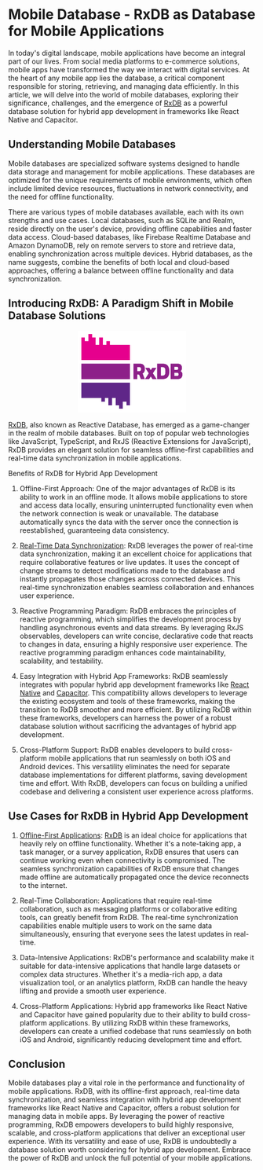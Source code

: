 # Mobile Database - RxDB as Database for Mobile Applications

In today's digital landscape, mobile applications have become an integral part of our lives. From social media platforms to e-commerce solutions, mobile apps have transformed the way we interact with digital services. At the heart of any mobile app lies the database, a critical component responsible for storing, retrieving, and managing data efficiently. In this article, we will delve into the world of mobile databases, exploring their significance, challenges, and the emergence of [RxDB](https://rxdb.info/) as a powerful database solution for hybrid app development in frameworks like React Native and Capacitor.


## Understanding Mobile Databases

Mobile databases are specialized software systems designed to handle data storage and management for mobile applications. These databases are optimized for the unique requirements of mobile environments, which often include limited device resources, fluctuations in network connectivity, and the need for offline functionality.

There are various types of mobile databases available, each with its own strengths and use cases. Local databases, such as SQLite and Realm, reside directly on the user's device, providing offline capabilities and faster data access. Cloud-based databases, like Firebase Realtime Database and Amazon DynamoDB, rely on remote servers to store and retrieve data, enabling synchronization across multiple devices. Hybrid databases, as the name suggests, combine the benefits of both local and cloud-based approaches, offering a balance between offline functionality and data synchronization.

## Introducing RxDB: A Paradigm Shift in Mobile Database Solutions

<center>
    <a href="https://rxdb.info/">
        <img src="../files/logo/logo_text.svg" alt="Mobile Database" width="220">
    </a>
</center>


[RxDB](https://rxdb.info/), also known as Reactive Database, has emerged as a game-changer in the realm of mobile databases. Built on top of popular web technologies like JavaScript, TypeScript, and RxJS (Reactive Extensions for JavaScript), RxDB provides an elegant solution for seamless offline-first capabilities and real-time data synchronization in mobile applications.

Benefits of RxDB for Hybrid App Development

1. Offline-First Approach: One of the major advantages of RxDB is its ability to work in an offline mode. It allows mobile applications to store and access data locally, ensuring uninterrupted functionality even when the network connection is weak or unavailable. The database automatically syncs the data with the server once the connection is reestablished, guaranteeing data consistency.

2. [Real-Time Data Synchronization](../replication.md): RxDB leverages the power of real-time data synchronization, making it an excellent choice for applications that require collaborative features or live updates. It uses the concept of change streams to detect modifications made to the database and instantly propagates those changes across connected devices. This real-time synchronization enables seamless collaboration and enhances user experience.

3. Reactive Programming Paradigm: RxDB embraces the principles of reactive programming, which simplifies the development process by handling asynchronous events and data streams. By leveraging RxJS observables, developers can write concise, declarative code that reacts to changes in data, ensuring a highly responsive user experience. The reactive programming paradigm enhances code maintainability, scalability, and testability.

4. Easy Integration with Hybrid App Frameworks: RxDB seamlessly integrates with popular hybrid app development frameworks like [React Native](../react-native-database.md) and [Capacitor](../capacitor-database.md). This compatibility allows developers to leverage the existing ecosystem and tools of these frameworks, making the transition to RxDB smoother and more efficient. By utilizing RxDB within these frameworks, developers can harness the power of a robust database solution without sacrificing the advantages of hybrid app development.

5. Cross-Platform Support: RxDB enables developers to build cross-platform mobile applications that run seamlessly on both iOS and Android devices. This versatility eliminates the need for separate database implementations for different platforms, saving development time and effort. With RxDB, developers can focus on building a unified codebase and delivering a consistent user experience across platforms.

## Use Cases for RxDB in Hybrid App Development

1. [Offline-First Applications](../offline-first.md): [RxDB](https://rxdb.info/) is an ideal choice for applications that heavily rely on offline functionality. Whether it's a note-taking app, a task manager, or a survey application, RxDB ensures that users can continue working even when connectivity is compromised. The seamless synchronization capabilities of RxDB ensure that changes made offline are automatically propagated once the device reconnects to the internet.

2. Real-Time Collaboration: Applications that require real-time collaboration, such as messaging platforms or collaborative editing tools, can greatly benefit from RxDB. The real-time synchronization capabilities enable multiple users to work on the same data simultaneously, ensuring that everyone sees the latest updates in real-time.

3. Data-Intensive Applications: RxDB's performance and scalability make it suitable for data-intensive applications that handle large datasets or complex data structures. Whether it's a media-rich app, a data visualization tool, or an analytics platform, RxDB can handle the heavy lifting and provide a smooth user experience.

4. Cross-Platform Applications: Hybrid app frameworks like React Native and Capacitor have gained popularity due to their ability to build cross-platform applications. By utilizing RxDB within these frameworks, developers can create a unified codebase that runs seamlessly on both iOS and Android, significantly reducing development time and effort.

## Conclusion

Mobile databases play a vital role in the performance and functionality of mobile applications. RxDB, with its offline-first approach, real-time data synchronization, and seamless integration with hybrid app development frameworks like React Native and Capacitor, offers a robust solution for managing data in mobile apps. By leveraging the power of reactive programming, RxDB empowers developers to build highly responsive, scalable, and cross-platform applications that deliver an exceptional user experience. With its versatility and ease of use, RxDB is undoubtedly a database solution worth considering for hybrid app development. Embrace the power of RxDB and unlock the full potential of your mobile applications.
